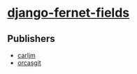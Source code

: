 # [django-fernet-fields](https://pypi.org/project/django-fernet-fields)



## Publishers
- [carljm](https://pypi.org/user/carljm)
- [orcasgit](https://pypi.org/user/orcasgit)

